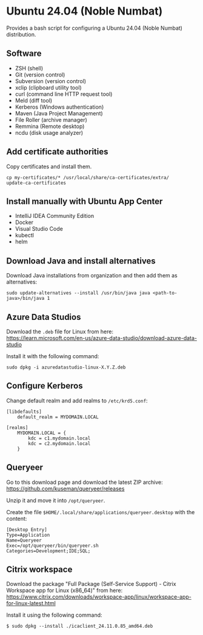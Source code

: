 # Ubuntu 24.04 (Noble Numbat)

Provides a bash script for configuring a Ubuntu 24.04 (Noble Numbat) distribution.


## Software

 * ZSH (shell)
 * Git (version control)
 * Subversion (version control)
 * xclip (clipboard utility tool)
 * curl (command line HTTP request tool)
 * Meld (diff tool)
 * Kerberos (Windows authentication)
 * Maven (Java Project Management)
 * File Roller (archive manager)
 * Remmina (Remote desktop)
 * ncdu (disk usage analyzer)


## Add certificate authorities

Copy certificates and install them.

```
cp my-certificates/* /usr/local/share/ca-certificates/extra/
update-ca-certificates
```


## Install manually with Ubuntu App Center

 * IntelliJ IDEA Community Edition
 * Docker
 * Visual Studio Code
 * kubectl
 * helm


## Download Java and install alternatives

Download Java installations from organization and then add them as alternatives:

```
sudo update-alternatives --install /usr/bin/java java <path-to-java>/bin/java 1
```


## Azure Data Studios

Download the `.deb` file for Linux from here:  
https://learn.microsoft.com/en-us/azure-data-studio/download-azure-data-studio

Install it with the following command:  
```shell
sudo dpkg -i azuredatastudio-linux-X.Y.Z.deb
```


## Configure Kerberos

Change default realm and add realms to `/etc/krd5.conf`:

```
[libdefaults]
	default_realm = MYDOMAIN.LOCAL

[realms]
	MYDOMAIN.LOCAL = {
		kdc = c1.mydomain.local
		kdc = c2.mydomain.local
	}
```


## Queryeer

Go to this download page and download the latest ZIP archive:  
https://github.com/kuseman/queryeer/releases

Unzip it and move it into `/opt/queryeer`.

Create the file `$HOME/.local/share/applications/queryeer.desktop` with the content:

```
[Desktop Entry]
Type=Application
Name=Queryeer
Exec=/opt/queryeer/bin/queryeer.sh
Categories=Development;IDE;SQL;
```


## Citrix workspace

Download the package "Full Package (Self-Service Support) - Citrix Workspace app for Linux (x86_64)" from here:  
https://www.citrix.com/downloads/workspace-app/linux/workspace-app-for-linux-latest.html

Install it using the following command:

```shell
$ sudo dpkg --install ./icaclient_24.11.0.85_amd64.deb
```
